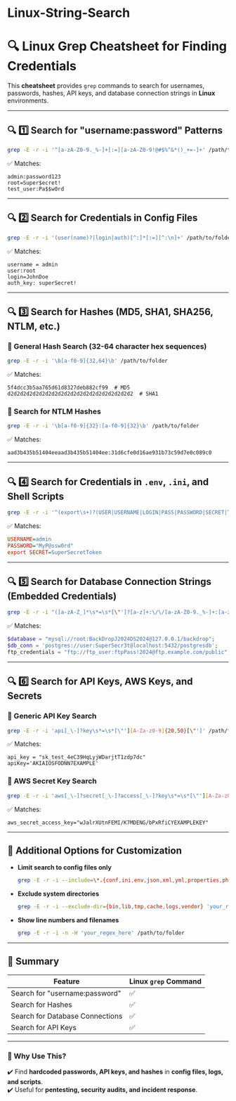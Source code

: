 # Linux-String-Search

# 🔍 Linux Grep Cheatsheet for Finding Credentials

This **cheatsheet** provides `grep` commands to search for usernames, passwords, hashes, API keys, and database connection strings in **Linux** environments.

---

## **🔍 1️⃣ Search for "username:password" Patterns**
```sh
grep -E -r -i '^[a-zA-Z0-9._%-]+[:=][a-zA-Z0-9!@#$%^&*()_+=-]+' /path/to/folder
```
✅ Matches:
```
admin:password123
root=Super$ecret!
test_user:Pa$$w0rd
```

---

## **🔍 2️⃣ Search for Credentials in Config Files**
```sh
grep -E -r -i '(user(name)?|login|auth)[^:]*[:=][^:\n]+' /path/to/folder
```
✅ Matches:
```
username = admin
user:root
login=JohnDoe
auth_key: superSecret!
```

---

## **🔍 3️⃣ Search for Hashes (MD5, SHA1, SHA256, NTLM, etc.)**
### **🔹 General Hash Search** (32-64 character hex sequences)
```sh
grep -E -r -i '\b[a-f0-9]{32,64}\b' /path/to/folder
```
✅ Matches:
```
5f4dcc3b5aa765d61d8327deb882cf99  # MD5
d2d2d2d2d2d2d2d2d2d2d2d2d2d2d2d2d2d2d2d2  # SHA1
```

### **🔹 Search for NTLM Hashes**
```sh
grep -E -r -i '\b[a-f0-9]{32}:[a-f0-9]{32}\b' /path/to/folder
```
✅ Matches:
```
aad3b435b51404eeaad3b435b51404ee:31d6cfe0d16ae931b73c59d7e0c089c0
```

---

## **🔍 4️⃣ Search for Credentials in `.env`, `.ini`, and Shell Scripts**
```sh
grep -E -r -i '^(export\s+)?(USER|USERNAME|LOGIN|PASS|PASSWORD|SECRET|TOKEN)\s*=\s*["\']?[^"\']+["\']?' /path/to/folder
```
✅ Matches:
```ini
USERNAME=admin
PASSWORD="MyP@ssw0rd"
export SECRET=SuperSecretToken
```

---

## **🔍 5️⃣ Search for Database Connection Strings (Embedded Credentials)**
```sh
grep -E -r -i "([a-zA-Z_]*\s*=\s*[\"']?[a-z]+:\/\/[a-zA-Z0-9._%-]+:[a-zA-Z0-9%^&*()_+=-]+@[a-zA-Z0-9._-]+\/[a-zA-Z0-9._-]+)" /path/to/folder
```
✅ Matches:
```php
$database = "mysql://root:BackDropJ2024DS2024@127.0.0.1/backdrop";
$db_conn = 'postgres://user:SuperSecr3t@localhost:5432/postgresdb';
ftp_credentials = "ftp://ftp_user:ftpPass!2024@ftp.example.com/public";
```

---

## **🔍 6️⃣ Search for API Keys, AWS Keys, and Secrets**
### **🔹 Generic API Key Search**
```sh
grep -E -r -i 'api[_\-]?key\s*=\s*[\"'][A-Za-z0-9]{20,50}[\"']' /path/to/folder
```
✅ Matches:
```
api_key = "sk_test_4eC39HqLyjWDarjtT1zdp7dc"
apiKey='AKIAIOSFODNN7EXAMPLE'
```

### **🔹 AWS Secret Key Search**
```sh
grep -E -r -i 'aws[_\-]?secret[_\-]?access[_\-]?key\s*=\s*[\"'][A-Za-z0-9/+]{40}[\"']' /path/to/folder
```
✅ Matches:
```
aws_secret_access_key="wJalrXUtnFEMI/K7MDENG/bPxRfiCYEXAMPLEKEY"
```

---

## **📌 Additional Options for Customization**
- **Limit search to config files only**  
  ```sh
  grep -E -r -i --include=\*.{conf,ini,env,json,xml,yml,properties,php,sh} 'your_regex_here' /path/to/folder
  ```
- **Exclude system directories**  
  ```sh
  grep -E -r -i --exclude-dir={bin,lib,tmp,cache,logs,vendor} 'your_regex_here' /path/to/folder
  ```
- **Show line numbers and filenames**  
  ```sh
  grep -E -r -i -n -H 'your_regex_here' /path/to/folder
  ```

---

## **🚀 Summary**
| Feature | Linux `grep` Command |
|---------|----------------|
| Search for "username:password" | ✅ |
| Search for Hashes | ✅ |
| Search for Database Connections | ✅ |
| Search for API Keys | ✅ |

---

### **🚀 Why Use This?**
✔️ Find **hardcoded passwords, API keys, and hashes** in **config files, logs, and scripts**.  
✔️ Useful for **pentesting, security audits, and incident response**.  

